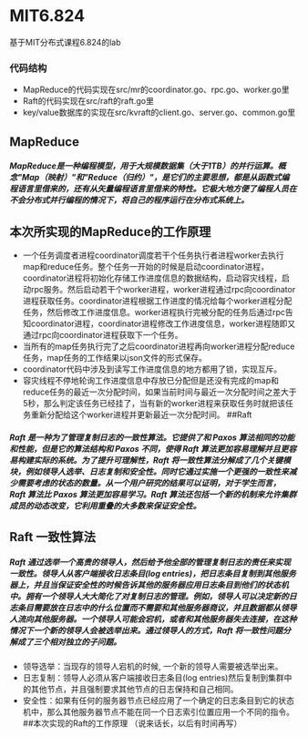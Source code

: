 # MIT6.824
基于MIT分布式课程6.824的lab

### 代码结构
+ MapReduce的代码实现在src/mr的coordinator.go、rpc.go、worker.go里
+ Raft的代码实现在src/raft的raft.go里
+ key/value数据库的实现在src/kvraft的client.go、server.go、common.go里
## MapReduce
##### MapReduce是一种编程模型，用于大规模数据集（大于1TB）的并行运算。概念"Map（映射）"和"Reduce（归约）"，是它们的主要思想，都是从函数式编程语言里借来的，还有从矢量编程语言里借来的特性。它极大地方便了编程人员在不会分布式并行编程的情况下，将自己的程序运行在分布式系统上。  
## 本次所实现的MapReduce的工作原理
+ 一个任务调度者进程coordinator调度若干个任务执行者进程worker去执行map和reduce任务。整个任务一开始的时候是启动coordinator进程，coordinator进程将初始化存储工作进度信息的数据结构，启动容灾线程，启动rpc服务。然后启动若干个worker进程，worker进程通过rpc向coordinator进程获取任务。coordinator进程根据工作进度的情况给每个worker进程分配任务，然后修改工作进度信息。worker进程执行完被分配的任务后通过rpc告知coordinator进程，coordinator进程修改工作进度信息，worker进程随即又通过rpc向coordinator进程获取下一个任务。
+ 当所有的map任务执行完了之后coordinator进程再向worker进程分配reduce任务，map任务的工作结果以json文件的形式保存。
+ coordinator代码中涉及到读写工作进度信息的地方都用了锁，实现互斥。
+ 容灾线程不停地轮询工作进度信息中存放已分配但是还没有完成的map和reduce任务的最近一次分配时间，如果当前时间与最近一次分配时间之差大于5秒，那么判定该任务已经挂了，当有新的worker进程来获取任务时就把该任务重新分配给这个worker进程并更新最近一次分配时间。
##Raft
##### Raft 是一种为了管理复制日志的一致性算法。它提供了和 Paxos 算法相同的功能和性能，但是它的算法结构和 Paxos 不同，使得 Raft 算法更加容易理解并且更容易构建实际的系统。为了提升可理解性，Raft 将一致性算法分解成了几个关键模块，例如领导人选举、日志复制和安全性。同时它通过实施一个更强的一致性来减少需要考虑的状态的数量。从一个用户研究的结果可以证明，对于学生而言，Raft 算法比 Paxos 算法更加容易学习。Raft 算法还包括一个新的机制来允许集群成员的动态改变，它利用重叠的大多数来保证安全性。
## Raft 一致性算法
##### Raft 通过选举一个高贵的领导人，然后给予他全部的管理复制日志的责任来实现一致性。领导人从客户端接收日志条目(log entries)，把日志条目复制到其他服务器上，并且当保证安全性的时候告诉其他的服务器应用日志条目到他们的状态机中。拥有一个领导人大大简化了对复制日志的管理。例如，领导人可以决定新的日志条目需要放在日志中的什么位置而不需要和其他服务器商议，并且数据都从领导人流向其他服务器。一个领导人可能会宕机，或者和其他服务器失去连接，在这种情况下一个新的领导人会被选举出来。通过领导人的方式，Raft 将一致性问题分解成了三个相对独立的子问题。
+ 领导选举：当现存的领导人宕机的时候, 一个新的领导人需要被选举出来。
+ 日志复制：领导人必须从客户端接收日志条目(log entries)然后复制到集群中的其他节点，并且强制要求其他节点的日志保持和自己相同。
+ 安全性：如果有任何的服务器节点已经应用了一个确定的日志条目到它的状态机中，那么其他服务器节点不能在同一个日志索引位置应用一个不同的指令。
##本次实现的Raft的工作原理
（说来话长，以后有时间再写）
